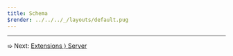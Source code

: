 ```yaml
---
title: Schema
$render: ../../../_/layouts/default.pug
---
```


---

➯ Next: [Extensions &rangle; Server](./docs/extensions/server)
